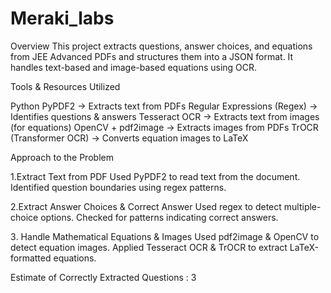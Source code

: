 # Meraki_labs

Overview
This project extracts questions, answer choices, and equations from JEE Advanced PDFs and structures them into a JSON format. It handles text-based and image-based equations using OCR.

Tools & Resources Utilized

Python 
PyPDF2 → Extracts text from PDFs
Regular Expressions (Regex) → Identifies questions & answers
Tesseract OCR → Extracts text from images (for equations)
OpenCV + pdf2image → Extracts images from PDFs
TrOCR (Transformer OCR) → Converts equation images to LaTeX

Approach to the Problem

1️.Extract Text from PDF
Used PyPDF2 to read text from the document.
Identified question boundaries using regex patterns.

2️.Extract Answer Choices & Correct Answer
Used regex to detect multiple-choice options.
Checked for patterns indicating correct answers.

3️. Handle Mathematical Equations & Images
Used pdf2image & OpenCV to detect equation images.
Applied Tesseract OCR & TrOCR to extract LaTeX-formatted equations.

Estimate of Correctly Extracted Questions : 3



